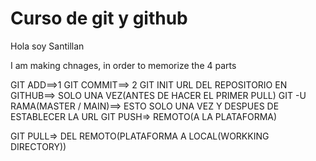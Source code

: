 # Curso de git y github


Hola soy Santillan
 
I am making chnages, in order to memorize the 4 parts 

GIT ADD==>1
GIT COMMIT==> 2
GIT INIT URL DEL REPOSITORIO EN GITHUB==> SOLO UNA VEZ(ANTES DE HACER EL PRIMER PULL)
GIT -U RAMA(MASTER / MAIN)==> ESTO SOLO UNA VEZ Y DESPUES DE ESTABLECER LA URL
GIT PUSH=> REMOTO(A LA PLATAFORMA)

GIT PULL=> DEL REMOTO(PLATAFORMA A LOCAL(WORKKING DIRECTORY))
